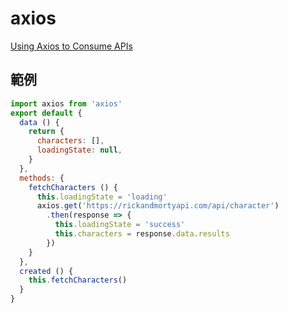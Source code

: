 # axios

[Using Axios to Consume APIs](https://vuejs.org/v2/cookbook/using-axios-to-consume-apis.html)

## 範例

```js
import axios from 'axios'
export default {
  data () {
    return {
      characters: [],
      loadingState: null,
    }
  },
  methods: {
    fetchCharacters () {
      this.loadingState = 'loading'
      axios.get('https://rickandmortyapi.com/api/character')
        .then(response => {
          this.loadingState = 'success'
          this.characters = response.data.results
      	})
    }
  },
  created () {
    this.fetchCharacters()
  }
}
```